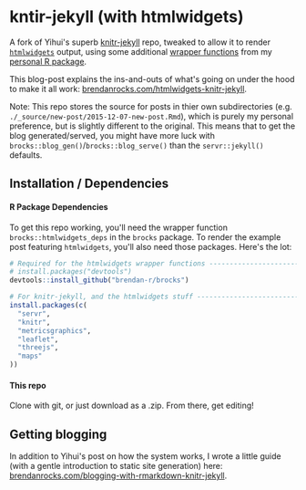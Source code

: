# kntir-jekyll (with htmlwidgets)

A fork of Yihui's superb [knitr-jekyll](https://github.com/yihui/knitr-jekyll) repo, tweaked to allow it to render [`htmlwidgets`](http://www.htmlwidgets.org/) output, using some additional [wrapper functions](https://github.com/brendan-R/brocks/blob/master/R/blog_stuff.R) from my [personal R package](https://github.com/brendan-R/brocks).

This blog-post explains the ins-and-outs of what's going on under the hood to make it all work: [brendanrocks.com/htmlwidgets-knitr-jekyll](http://brendanrocks.com/htmlwidgets-knitr-jekyll/).

Note: This repo stores the source for posts in thier own subdirectories (e.g. `./_source/new-post/2015-12-07-new-post.Rmd`), which is purely my personal preference, but is slightly different to the original. This means that to get the blog generated/served, you might have more luck with `brocks::blog_gen()`/`brocks::blog_serve()` than the `servr::jekyll()` defaults.

## Installation / Dependencies

#### R Package Dependencies

To get this repo working, you'll need the wrapper function `brocks::htmlwidgets_deps` in the `brocks` package. To render the example post featuring `htmlwidgets`, you'll also need those packages. Here's the lot:

```r
# Required for the htmlwidgets wrapper functions -----------------------------
# install.packages("devtools")
devtools::install_github("brendan-r/brocks")

# For knitr-jekyll, and the htmlwidgets stuff --------------------------------
install.packages(c(
  "servr",
  "knitr",
  "metricsgraphics",
  "leaflet",
  "threejs",
  "maps"
))

```

#### This repo

Clone with git, or just download as a .zip. From there, get editing!

## Getting blogging
In addition to Yihui's post on how the system works, I wrote a little guide (with a gentle introduction to static site generation) here:  [brendanrocks.com/blogging-with-rmarkdown-knitr-jekyll](http://brendanrocks.com/blogging-with-rmarkdown-knitr-jekyll/).

